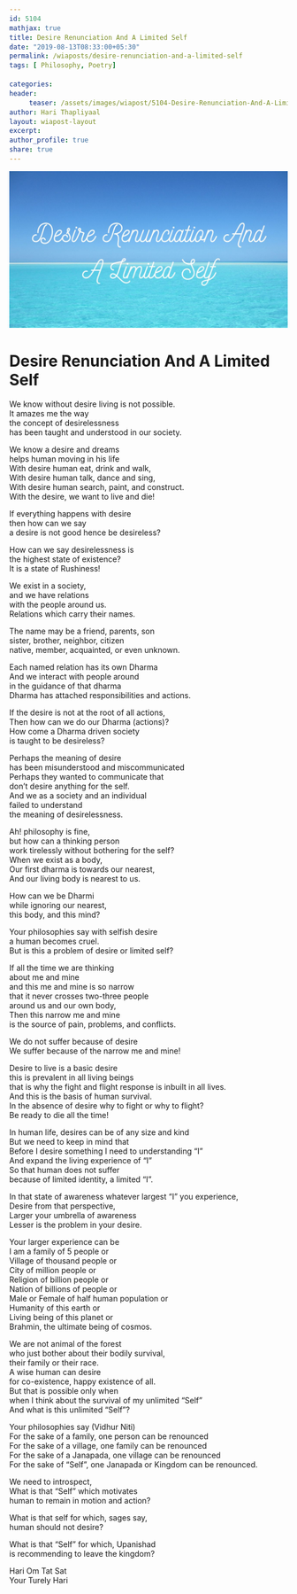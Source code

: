 ```yaml
--- 
id: 5104
mathjax: true  
title: Desire Renunciation And A Limited Self
date: "2019-08-13T08:33:00+05:30"
permalink: /wiaposts/desire-renunciation-and-a-limited-self
tags: [ Philosophy, Poetry]    

categories: 
header:
     teaser: /assets/images/wiapost/5104-Desire-Renunciation-And-A-Limited-Self.jpg
author: Hari Thapliyaal 
layout: wiapost-layout 
excerpt:  
author_profile: true 
share: true 
---
```


![Desire Renunciation And A Limited Self](/assets/images/wiapost/5104-Desire-Renunciation-And-A-Limited-Self.jpg)     
   
# Desire Renunciation And A Limited Self   
    
We know without desire living is not possible.     
It amazes me the way     
the concept of desirelessness     
has been taught and understood in our society.    
    
We know a desire and dreams     
helps human moving in his life     
With desire human eat, drink and walk,     
With desire human talk, dance and sing,     
With desire human search, paint, and construct.     
With the desire, we want to live and die!    
    
If everything happens with desire     
then how can we say     
a desire is not good hence be desireless?    
    
How can we say desirelessness is     
the highest state of existence?     
It is a state of Rushiness!    
    
We exist in a society,     
and we have relations     
with the people around us.     
Relations which carry their names.    
    
The name may be a friend, parents, son     
sister, brother, neighbor, citizen     
native, member, acquainted, or even unknown.    
    
Each named relation has its own Dharma     
And we interact with people around     
in the guidance of that dharma     
Dharma has attached responsibilities and actions.    
    
If the desire is not at the root of all actions,     
Then how can we do our Dharma (actions)?     
How come a Dharma driven society     
is taught to be desireless?    
    
Perhaps the meaning of desire     
has been misunderstood and miscommunicated     
Perhaps they wanted to communicate that     
don’t desire anything for the self.     
And we as a society and an individual     
failed to understand     
the meaning of desirelessness.    
    
Ah! philosophy is fine,     
but how can a thinking person     
work tirelessly without bothering for the self?     
When we exist as a body,     
Our first dharma is towards our nearest,     
And our living body is nearest to us.    
    
How can we be Dharmi     
while ignoring our nearest,     
this body, and this mind?    
    
Your philosophies say with selfish desire     
a human becomes cruel.     
But is this a problem of desire or limited self?    
    
If all the time we are thinking     
about me and mine     
and this me and mine is so narrow     
that it never crosses two-three people     
around us and our own body,     
Then this narrow me and mine     
is the source of pain, problems, and conflicts.    
    
We do not suffer because of desire     
We suffer because of the narrow me and mine!    
    
Desire to live is a basic desire     
this is prevalent in all living beings     
that is why the fight and flight response is inbuilt in all lives.     
And this is the basis of human survival.     
In the absence of desire why to fight or why to flight?     
Be ready to die all the time!    
    
In human life, desires can be of any size and kind     
But we need to keep in mind that     
Before I desire something I need to understanding “I”     
And expand the living experience of “I”     
So that human does not suffer     
because of limited identity, a limited “I”.    
    
In that state of awareness whatever largest “I” you experience,     
Desire from that perspective,     
Larger your umbrella of awareness     
Lesser is the problem in your desire.    
    
Your larger experience can be     
I am a family of 5 people or     
Village of thousand people or     
City of million people or     
Religion of billion people or     
Nation of billions of people or     
Male or Female of half human population or     
Humanity of this earth or     
Living being of this planet or     
Brahmin, the ultimate being of cosmos.    
    
We are not animal of the forest     
who just bother about their bodily survival,     
their family or their race.     
A wise human can desire     
for co-existence, happy existence of all.     
But that is possible only when     
when I think about the survival of my unlimited “Self”     
And what is this unlimited “Self”?    
    
Your philosophies say (Vidhur Niti)     
For the sake of a family, one person can be renounced     
For the sake of a village, one family can be renounced     
For the sake of a Janapada, one village can be renounced     
For the sake of “Self”, one Janapada or Kingdom can be renounced.    
    
We need to introspect,     
What is that “Self” which motivates     
human to remain in motion and action?    
    
What is that self for which, sages say,     
human should not desire?    
    
What is that “Self” for which, Upanishad     
is recommending to leave the kingdom?    
    
Hari Om Tat Sat     
Your Turely Hari    
